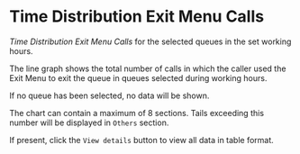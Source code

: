 # Time Distribution Exit Menu Calls

*Time Distribution Exit Menu Calls* for the selected queues
in the set working hours.

The line graph shows the total number of calls in which the
caller used the Exit Menu to exit the queue in queues
selected during working hours.

If no queue has been selected, no data will be shown.

The chart can contain a maximum of 8 sections. Tails exceeding this
number will be displayed in `Others` section.

If present, click the `View details` button to view
all data in table format.
